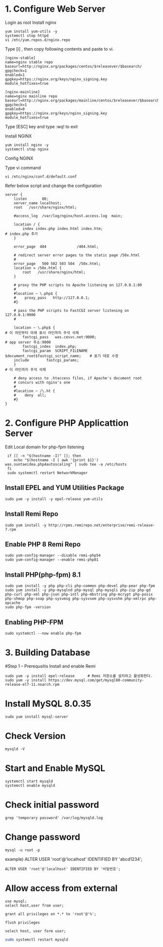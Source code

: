
# 1. Configure Web Server
Login as root
Install nginx
```
yum install yum-utils -y
systemctl stop httpd
vi /etc/yum.repos.d/nginx.repo
```
Type [i] , then copy following contents and paste to vi. 
```
[nginx-stable]
name=nginx stable repo
baseurl=http://nginx.org/packages/centos/$releasever/$basearch/
gpgcheck=1
enabled=1
gpgkey=https://nginx.org/keys/nginx_signing.key
module_hotfixes=true

[nginx-mainline]
name=nginx mainline repo
baseurl=http://nginx.org/packages/mainline/centos/$releasever/$basearch/
gpgcheck=1
enabled=0
gpgkey=https://nginx.org/keys/nginx_signing.key
module_hotfixes=true
```
Type [ESC] key and type :wq! to exit

Install NGINX

```
yum install nginx -y
systemctl stop nginx
```
Config NGINX

Type vi command

```
vi /etc/nginx/conf.d/default.conf
```
Refer below script and change the configuration 

```
server {
    listen       80;
    server_name localhost;
    root   /usr/share/nginx/html;

    #access_log  /var/log/nginx/host.access.log  main;

    location / {
        index index.php index.html index.htm;                                           # index.php 추가   
    }

    error_page  404              /404.html;

    # redirect server error pages to the static page /50x.html
    #
    error_page   500 502 503 504  /50x.html;
    location = /50x.html {
        root   /usr/share/nginx/html;
    }

    # proxy the PHP scripts to Apache listening on 127.0.0.1:80
    #
    #location ~ \.php$ {
    #    proxy_pass   http://127.0.0.1;
    #}

    # pass the PHP scripts to FastCGI server listening on 127.0.0.1:9000
    #
    
    location ~ \.php$ {                                                                # 이 라인부터 아래 표시 라인까지 주석 삭제
        fastcgi_pass   was.cesvc.net:9000;                                             # app server 주소:9000
        fastcgi_index  index.php;
        fastcgi_param  SCRIPT_FILENAME  	$document_root$fastcgi_script_name;    # 표기 대로 수정
	include        fastcgi_params;    
    }                                                                                  # 이 라인까지 주석 삭제

    # deny access to .htaccess files, if Apache's document root
    # concurs with nginx's one
    #
    #location ~ /\.ht {
    #    deny  all;
    #}
}

```

# 2. Configure PHP Applicattion Server 

Edit Local domain for php-fpm listening

     if [[ -n "$(hostname -I)" ]]; then
        echo "$(hostname -I | awk '{print $1}') was.suntaeidea.php4autoscaling" | sudo tee -a /etc/hosts
     fi
     sudo systemctl restart NetworkManager

## Install EPEL and YUM Utilities Package

    sudo yum -y install -y epel-release yum-utils

## Install Remi Repo

    sudo yum install -y http://rpms.remirepo.net/enterprise/remi-release-7.rpm

## Enable PHP 8 Remi Repo
    sudo yum-config-manager --disable remi-php54
    sudo yum-config-manager --enable remi-php81

## Install PHP(php-fpm) 8.1

    sudo yum install -y php php-cli php-common php-devel php-pear php-fpm
    sudo yum install -y php-mysqlnd php-mysql php-mysqli php-zip php-gd php-curl php-xml php-json php-intl php-mbstring php-mcrypt php-posix php-shmop php-soap php-sysvmsg php-sysvsem php-sysvshm php-xmlrpc php-opcache
    sudo php-fpm -version

## Enabling PHP-FPM 

    sudo systemctl --now enable php-fpm

# 3. Building Database
#Step 1 – Prerequsitis
Install and enable Remi 

    sudo yum -y install epel-release      # Remi 저장소를 설치하고 활성화한다.
    sudo yum -y install https://dev.mysql.com/get/mysql80-community-release-el7-11.noarch.rpm

# Install MySQL 8.0.35

    sudo yum install mysql-server
    
# Check Version

    mysqld -V

# Start and Enable MySQL 

    systemctl start mysqld
    systemctl enable mysqld

# Check initial password

    grep 'temporary password' /var/log/mysqld.log

# Change password

    mysql -u root -p

example) ALTER USER 'root'@'localhost' IDENTIFIED BY 'abcd1234';

```mysql
ALTER USER 'root'@'localhost' IDENTIFIED BY '비밀번호';
```

# Allow access from external

```mysql
use mysql;
select host,user from user;
```

```mysql
grant all privileges on *.* to 'root'@'%';
```

```mysql
flush privileges
```

```mysql
select host, user form user;
```

```bash
sudo systemctl restart mysqld
```
